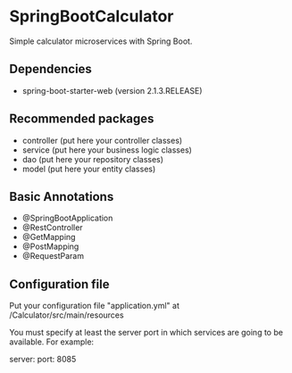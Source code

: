 # SpringBootCalculator
Simple calculator microservices with Spring Boot.

## Dependencies
- spring-boot-starter-web (version 2.1.3.RELEASE)

## Recommended packages
- controller (put here your controller classes)
- service (put here your business logic classes)
- dao (put here your repository classes)
- model (put here your entity classes)

## Basic Annotations
- @SpringBootApplication
- @RestController
- @GetMapping
- @PostMapping
- @RequestParam

## Configuration file
Put your configuration file "application.yml" at /Calculator/src/main/resources

You must specify at least the server port in which services are going to be available.  For example:

server:
  port: 8085
